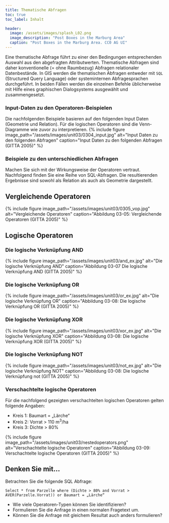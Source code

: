```yaml
---
title: Thematische Abfragen
toc: true
toc_label: Inhalt

header:
  image: /assets/images/splash_L02.png
  image_description: "Post Boxes in the Marburg Area"
  caption: "Post Boxes in the Marburg Area. CC0 AG UI"
---
```



Eine thematische Abfrage führt zu einer den Bedingungen entsprechenden Auswahl aus den abgefragten Attributwerten. Thematische Abfragen sind daher konventionelle (= ohne Raumbezug) Abfragen relationaler Datenbestände. In GIS werden die thematischen Abfragen entweder mit `SQL` (Structured Query Language) oder systeminternen Abfragesprachen durchgeführt. In beiden Fällen werden die einzelnen Befehle üblicherweise mit Hilfe eines graphischen Dialogsystems ausgewählt und zusammengesetzt.

### Input-Daten zu den Operatoren-Beispielen

Die nachfolgenden Beispiele basieren auf den folgenden Input Daten (Geometrie und Relation). Für die logischen Operatoren sind die Venn-Diagramme wie zuvor zu interpretieren.
{% include figure image_path="/assets/images/unit03/0304_input.jpg" alt="Input Daten zu den folgenden Abfragen" caption="Input Daten zu den folgenden Abfragen (GITTA 2005)" %}




### Beispiele zu den unterschiedlichen Abfragen

Machen Sie sich mit der Wirkungsweise der Operatoren vertraut. Nachfolgend finden Sie eine Reihe von SQL-Abfragen. Die resultierenden Ergebnisse sind sowohl als Relation als auch als Geometrie dargestellt.

## Vergleichende Operatoren

{% include figure image_path="/assets/images/unit03/0305_vop.jpg" alt="Vergleichende Operatoren" caption="Abbildung 03-05: Vergleichende Operatoren (GITTA 2005)" %}


## Logische Operatoren

### Die logische Verknüpfung AND
{% include figure image_path="/assets/images/unit03/and_ex.jpg" alt="Die logische Verknüpfung AND" caption="Abbildung 03-07 Die logische Verknüpfung AND (GITTA 2005)" %}



### Die logische Verknüpfung OR
{% include figure image_path="/assets/images/unit03/or_ex.jpg" alt="Die logische Verknüpfung OR" caption="Abbildung 03-08: Die logische Verknüpfung OR (GITTA 2005)" %}

### Die logische Verknüpfung XOR

{% include figure image_path="/assets/images/unit03/xor_ex.jpg" alt="Die logische Verknüpfung XOR" caption="Abbildung 03-08: Die logische Verknüpfung XOR (GITTA 2005)" %}


### Die logische Verknüpfung NOT


{% include figure image_path="/assets/images/unit03/not_ex.jpg" alt="Die logische Verknüpfung NOT" caption="Abbildung 03-08: Die logische Verknüpfung not (GITTA 2005)" %}

### Verschachtelte logische Operatoren

Für die nachfolgend gezeigten verschachtelten logischen Operatoren gelten folgende Angaben:


  * Kreis 1: Baumart = „Lärche“
  * Kreis 2: Vorrat > 110 m<sup>3</sup>/ha
  * Kreis 3: Dichte > 80%

{% include figure image_path="/assets/images/unit03/nestedoperators.png" alt="Verschachtelte logische Operatoren" caption="Abbildung 03-09: Verschachtelte logische Operatoren (GITTA 2005)" %}

## Denken Sie mit...

Betrachten Sie die folgende SQL Abfrage: 

``Select * from Parzelle where (Dichte > 80% and Vorrat > AVER(Parzelle.Vorrat)) or Baumart = „Lärche“``

  * Wie viele Operatoren-Typen können Sie identifizieren?
  * Formulieren Sie die Anfrage in einen normalen Fragetext um.
  * Können Sie die Anfrage mit gleichem Resultat auch anders formulieren?




